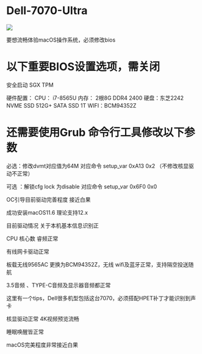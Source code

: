 # Dell-7070-Ultra

![](https://github.com/Xmingbai/asrock-Z490M-itx-ac-hackintosh-Opencore/blob/main/11.1%2020C69.png)



要想流畅体验macOS操作系统，必须修改bios 

# 以下重要BIOS设置选项，需关闭
安全启动
SGX
TPM 

硬件配置：
CPU： i7-8565U
内存： 2根8G DDR4 2400
硬盘：东芝2242 NVME SSD 512G+ SATA SSD 1T
WIFI：BCM94352Z

# 还需要使用Grub 命令行工具修改以下参数

必选：修改dvmt对应值为64M   对应命令  setup_var    0xA13   0x2  （不修改核显驱动不正常）

可选 ：解锁cfg lock 为disable  对应命令    setup_var  0x6F0   0x0  

OC引导目前驱动完善程度 接近白果

成功安装macOS11.6 理论支持12.x

目前驱动情况
关于本机基本信息识别正

CPU 核心数   睿频正常

有线网卡驱动正常

板载无线9565AC 更换为BCM94352Z，无线 wifi及蓝牙正常，支持隔空投送随航

3.5音频 、TYPE-C音频及显示器音频都正常

这里有一个tips，Dell很多机型包括这台7070，必须搭配HPET补丁才能识别到声卡

核显驱动正常 4K视频预览流畅

睡眠唤醒皆正常

macOS完美程度非常接近白果

